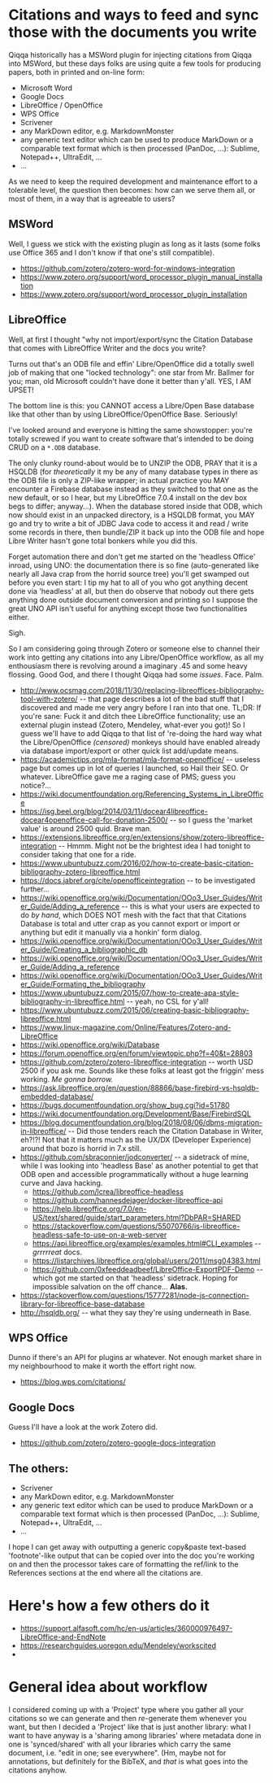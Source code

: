 # Citations and ways to feed and sync those with the documents you write

Qiqqa historically has a MSWord plugin for injecting citations from Qiqqa into MSWord, but these days folks are using quite a few tools for producing papers, both in printed and on-line form:

- Microsoft Word
- Google Docs
- LibreOffice / OpenOffice
- WPS Office
- Scrivener
- any MarkDown editor, e.g. MarkdownMonster
- any generic text editor which can be used to produce MarkDown or a comparable text format which is then processed (PanDoc, ...): Sublime, Notepad++, UltraEdit, ...
- ...

As we need to keep the required development and maintenance effort to a tolerable level, the question then becomes: how can we serve them all, or most of them, 
in a way that is agreeable to users?


## MSWord

Well, I guess we stick with the existing plugin as long as it lasts (some folks use Office 365 and I don't know if that one's still compatible).

- https://github.com/zotero/zotero-word-for-windows-integration
- https://www.zotero.org/support/word_processor_plugin_manual_installation
- https://www.zotero.org/support/word_processor_plugin_installation



## LibreOffice

Well, at first I thought "why not import/export/sync the Citation Database that comes with LibreOffice Writer and the docs you write?

Turns out that's an ODB file and effin' Libre/OpenOffice did a totally swell job of making that one "locked technology": one star from Mr. Ballmer for you; man, old Microsoft couldn't have done it better than y'all. YES, I AM UPSET! 

The bottom line is this: you CANNOT access a Libre/Open Base database like that other than by using LibreOffice/OpenOffice Base. Seriously! 

I've looked around and everyone is hitting the same showstopper: you're totally screwed if you want to create software that's intended to be doing CRUD on a `*.ODB` database. 

The only clunky round-about would be to UNZIP the ODB, PRAY that it is a HSQLDB (for *theoretically* it my be any of many database types in there as the ODB file 
is only a ZIP-like wrapper; in actual practice you MAY encounter a Firebase database instead as they switched to that one as the new default, or so I hear, 
but my LibreOffice 7.0.4 install on the dev box begs to differ; anyway...). When the database stored inside that ODB, which now should exist in an unpacked directory, is a HSQLDB format, 
you MAY go and try to write a bit of JDBC Java code to access it and read / write some records in there, then bundle/ZIP it back up into the ODB file and hope Libre Writer hasn't gone
total bonkers while you did this.

Forget automation there and don't get me started on the 'headless Office' inroad, using UNO: the documentation there is so fine (auto-generated like nearly all Java crap from the horrid source tree) you'll get swamped out before you even start: I tip my hat to all of you who got anything decent done via 'headless' at all, but then do observe that nobody out there gets anything done outside document conversion and printing so I suppose the great UNO API isn't useful for anything except those two functionalities either.

Sigh.

So I am considering going through Zotero or someone else to channel their work into getting any citations into any Libre/OpenOffice workflow, as all my enthousiasm there is revolving around a imaginary .45 and some heavy flossing. Good God, and there I thought Qiqqa had some *issues*. Face. Palm.

- http://www.ocsmag.com/2018/11/30/replacing-libreoffices-bibliography-tool-with-zotero/ -- that page describes a lot of the bad stuff that I discovered and made me very angry before I ran into that one. TL;DR: If you're sane: Fuck it and ditch thee LibreOffice functionality; use an external plugin instead (Zotero, Mendeley, what-ever you got)! So I guess we'll have to add Qiqqa to that list of 're-doing the hard way what the Libre/OpenOffice *(censored)* monkeys should have enabled already via database import/export or other quick list add/update means.
- https://academictips.org/mla-format/mla-format-openoffice/ -- useless page but comes up in lot of queries I launched, so Hail their SEO. Or whatever. LibreOffice gave me a raging case of PMS; guess you notice?...
- https://wiki.documentfoundation.org/Referencing_Systems_in_LibreOffice
- https://isg.beel.org/blog/2014/03/11/docear4libreoffice-docear4openoffice-call-for-donation-2500/ -- so I guess the 'market value' is around 2500 quid. Brave man.
- https://extensions.libreoffice.org/en/extensions/show/zotero-libreoffice-integration -- Hmmm. Might not be the brightest idea I had tonight to consider taking that one for a ride.
- https://www.ubuntubuzz.com/2016/02/how-to-create-basic-citation-bibliography-zotero-libreoffice.html
- https://docs.jabref.org/cite/openofficeintegration -- to be investigated further...
- https://wiki.openoffice.org/wiki/Documentation/OOo3_User_Guides/Writer_Guide/Adding_a_reference -- this is what your users are expected to do *by hand*, which DOES NOT mesh with the fact that that Citations Database is total and utter crap as you cannot export or import or anything but edit it manually via a honkin' form dialog.
- https://wiki.openoffice.org/wiki/Documentation/OOo3_User_Guides/Writer_Guide/Creating_a_bibliographic_db
- https://wiki.openoffice.org/wiki/Documentation/OOo3_User_Guides/Writer_Guide/Adding_a_reference
- https://wiki.openoffice.org/wiki/Documentation/OOo3_User_Guides/Writer_Guide/Formating_the_bibliography
- https://www.ubuntubuzz.com/2015/07/how-to-create-apa-style-bibliography-in-libreoffice.html -- yeah, no CSL for y'all!
- https://www.ubuntubuzz.com/2015/06/creating-basic-bibliography-libreoffice.html
- https://www.linux-magazine.com/Online/Features/Zotero-and-LibreOffice
- https://wiki.openoffice.org/wiki/Database
- https://forum.openoffice.org/en/forum/viewtopic.php?f=40&t=28803
- https://github.com/zotero/zotero-libreoffice-integration -- worth USD 2500 if you ask me. Sounds like these folks at least got the friggin' mess working. *Me gonna borrow.*
- https://ask.libreoffice.org/en/question/88866/base-firebird-vs-hsqldb-embedded-database/
- https://bugs.documentfoundation.org/show_bug.cgi?id=51780
- https://wiki.documentfoundation.org/Development/Base/FirebirdSQL
- https://blog.documentfoundation.org/blog/2018/08/06/dbms-migration-in-libreoffice/ -- Did those tenders reach the Citation Database in Writer, eh?!?! Not that it matters much as the UX/DX (Developer Experience) around that bozo is horrid in 7.x still.
- https://github.com/sbraconnier/jodconverter/ -- a sidetrack of mine, while I was looking into 'headless Base' as another potential to get that ODB open and accessible programmatically without a huge learning curve and Java hacking.
  + https://github.com/lcrea/libreoffice-headless
  + https://github.com/hannesdejager/docker-libreoffice-api
  + https://help.libreoffice.org/7.0/en-US/text/shared/guide/start_parameters.html?DbPAR=SHARED
  + https://stackoverflow.com/questions/55070766/is-libreoffice-headless-safe-to-use-on-a-web-server
  + https://api.libreoffice.org/examples/examples.html#CLI_examples -- *grrrrreat* docs.
  + https://listarchives.libreoffice.org/global/users/2011/msg04383.html
  + https://github.com/0xfeeddeadbeef/LibreOffice-ExportPDF-Demo -- which got me started on that 'headless' sidetrack. Hoping for impossible salvation on the off chance... **Alas.**
- https://stackoverflow.com/questions/15777281/node-js-connection-library-for-libreoffice-base-database
- http://hsqldb.org/ -- what they say they're using underneath in Base.


## WPS Office

Dunno if there's an API for plugins ar whatever. Not enough market share in my neighbourhood to make it worth the effort right now.

- https://blog.wps.com/citations/


## Google Docs

Guess I'll have a look at the work Zotero did.

- https://github.com/zotero/zotero-google-docs-integration




## The others:

- Scrivener
- any MarkDown editor, e.g. MarkdownMonster
- any generic text editor which can be used to produce MarkDown or a comparable text format which is then processed (PanDoc, ...): Sublime, Notepad++, UltraEdit, ...
- ...

I hope I can get away with outputting a generic copy&paste text-based 'footnote'-like output that can be copied over into the doc you're working on and then the processor takes care of formatting the ref/link to the References sections at the end where all the citations are.



# Here's how a few others do it

- https://support.alfasoft.com/hc/en-us/articles/360000976497-LibreOffice-and-EndNote
- https://researchguides.uoregon.edu/Mendeley/workscited 
- 


# General idea about workflow

I considered coming up with a 'Project' type where you gather all your citations so we can generate and then *re*-generate them whenever you want, but then I decided a 'Project' like that is just another library: what I want to have anyway is a 'sharing among libraries' where metadata done in one is 'synced/shared' with all your libraries which carry the same document, i.e. "edit in one; see everywhere". (Hm, maybe not for annotations, but definitely for the BibTeX, and *that* is what goes into the citations anyhow.
